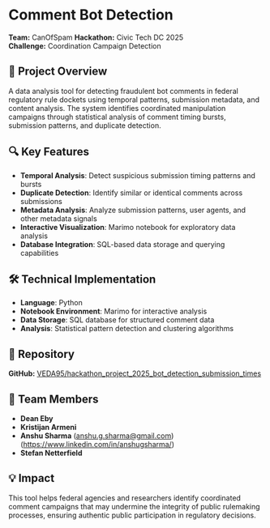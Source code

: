# Comment Bot Detection

**Team:** CanOfSpam
**Hackathon:** Civic Tech DC 2025  
**Challenge:** Coordination Campaign Detection

## 🎯 Project Overview

A data analysis tool for detecting fraudulent bot comments in federal regulatory rule dockets using temporal patterns, submission metadata, and content analysis. The system identifies coordinated manipulation campaigns through statistical analysis of comment timing bursts, submission patterns, and duplicate detection.

## 🔍 Key Features

- **Temporal Analysis**: Detect suspicious submission timing patterns and bursts
- **Duplicate Detection**: Identify similar or identical comments across submissions
- **Metadata Analysis**: Analyze submission patterns, user agents, and other metadata signals
- **Interactive Visualization**: Marimo notebook for exploratory data analysis
- **Database Integration**: SQL-based data storage and querying capabilities

## 🛠️ Technical Implementation

- **Language**: Python
- **Notebook Environment**: Marimo for interactive analysis
- **Data Storage**: SQL database for structured comment data
- **Analysis**: Statistical pattern detection and clustering algorithms

## 🚀 Repository

**GitHub:** [VEDA95/hackathon_project_2025_bot_detection_submission_times](https://github.com/VEDA95/hackathon_project_2025_bot_detection_submission_times)

## 🤝 Team Members

- **Dean Eby**
- **Kristijan Armeni**
- **Anshu Sharma** (anshu.g.sharma@gmail.com) (https://www.linkedin.com/in/anshugsharma/)
- **Stefan Netterfield**

## 💡 Impact

This tool helps federal agencies and researchers identify coordinated comment campaigns that may undermine the integrity of public rulemaking processes, ensuring authentic public participation in regulatory decisions.
